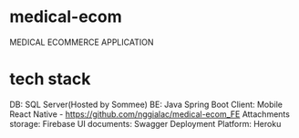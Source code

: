 # medical-ecom
MEDICAL ECOMMERCE APPLICATION

# tech stack
DB: SQL Server(Hosted by Sommee)
BE: Java Spring Boot
Client: Mobile React Native - https://github.com/nggialac/medical-ecom_FE
Attachments storage: Firebase
UI documents: Swagger
Deployment Platform: Heroku
